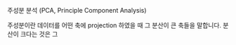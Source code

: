 주성분 분석 (PCA, Principle Component Analysis)

주성분이란 데이터를 어떤 축에 projection 하였을 때 그 분산이 큰 축들을 말합니다. 분산이 크다는 것은 그 
<!--stackedit_data:
eyJoaXN0b3J5IjpbMjY2MDEyODk0XX0=
-->